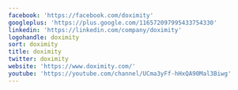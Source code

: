 ```yaml
---
facebook: 'https://facebook.com/doximity'
googleplus: 'https://plus.google.com/116572097995433754330'
linkedin: 'https://linkedin.com/company/doximity'
logohandle: doximity
sort: doximity
title: doximity
twitter: doximity
website: 'https://www.doximity.com/'
youtube: 'https://youtube.com/channel/UCma3yFf-hHxQA90Mal3Biwg'
---
```

